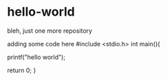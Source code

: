 # hello-world
bleh, just one more repository

adding some code here
#include <stdio.h>
int main(){

  printf("hello world");

return 0;
}



